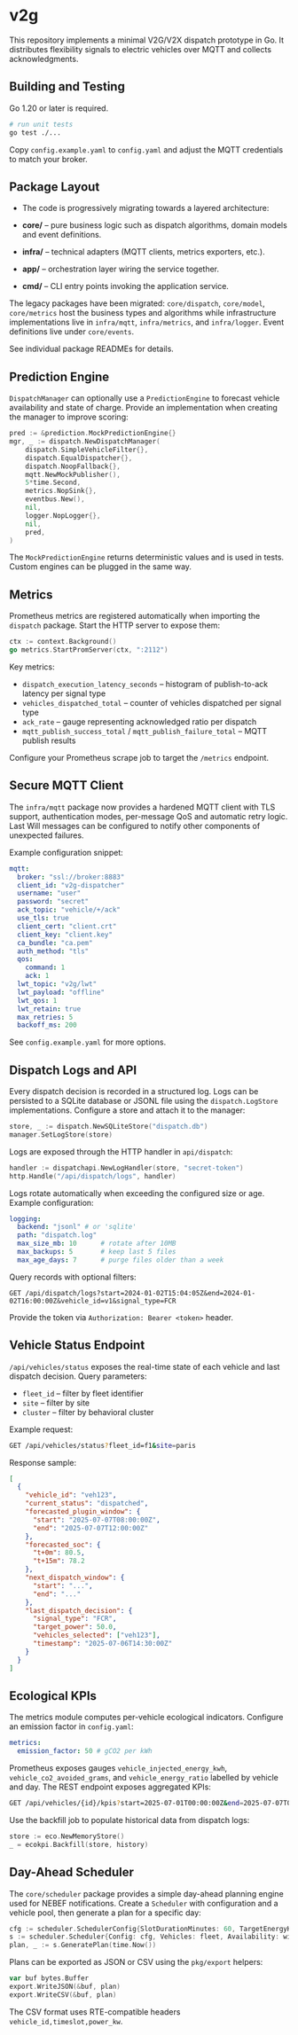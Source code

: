 # v2g

This repository implements a minimal V2G/V2X dispatch prototype in Go. It
distributes flexibility signals to electric vehicles over MQTT and collects
acknowledgments.

## Building and Testing

Go 1.20 or later is required.

```bash
# run unit tests
go test ./...
```

Copy `config.example.yaml` to `config.yaml` and adjust the MQTT credentials to
match your broker.

## Package Layout

- The code is progressively migrating towards a layered architecture:

- **core/** – pure business logic such as dispatch algorithms, domain models
  and event definitions.
- **infra/** – technical adapters (MQTT clients, metrics exporters, etc.).
- **app/** – orchestration layer wiring the service together.
- **cmd/** – CLI entry points invoking the application service.

The legacy packages have been migrated:
`core/dispatch`, `core/model`, `core/metrics` host the business
types and algorithms while infrastructure implementations live in
`infra/mqtt`, `infra/metrics`, and `infra/logger`.
Event definitions live under `core/events`.

See individual package READMEs for details.

## Prediction Engine

`DispatchManager` can optionally use a `PredictionEngine` to forecast vehicle availability and state of charge. Provide an implementation when creating the manager to improve scoring:

```go
pred := &prediction.MockPredictionEngine{}
mgr, _ := dispatch.NewDispatchManager(
    dispatch.SimpleVehicleFilter{},
    dispatch.EqualDispatcher{},
    dispatch.NoopFallback{},
    mqtt.NewMockPublisher(),
    5*time.Second,
    metrics.NopSink{},
    eventbus.New(),
    nil,
    logger.NopLogger{},
    nil,
    pred,
)
```

The `MockPredictionEngine` returns deterministic values and is used in tests. Custom engines can be plugged in the same way.

## Metrics

Prometheus metrics are registered automatically when importing the `dispatch` package. Start the HTTP server to expose them:

```go
ctx := context.Background()
go metrics.StartPromServer(ctx, ":2112")
```

Key metrics:
- `dispatch_execution_latency_seconds` – histogram of publish-to-ack latency per signal type
- `vehicles_dispatched_total` – counter of vehicles dispatched per signal type
- `ack_rate` – gauge representing acknowledged ratio per dispatch
- `mqtt_publish_success_total` / `mqtt_publish_failure_total` – MQTT publish results

Configure your Prometheus scrape job to target the `/metrics` endpoint.

## Secure MQTT Client

The `infra/mqtt` package now provides a hardened MQTT client with TLS support,
authentication modes, per-message QoS and automatic retry logic. Last Will
messages can be configured to notify other components of unexpected failures.

Example configuration snippet:

```yaml
mqtt:
  broker: "ssl://broker:8883"
  client_id: "v2g-dispatcher"
  username: "user"
  password: "secret"
  ack_topic: "vehicle/+/ack"
  use_tls: true
  client_cert: "client.crt"
  client_key: "client.key"
  ca_bundle: "ca.pem"
  auth_method: "tls"
  qos:
    command: 1
    ack: 1
  lwt_topic: "v2g/lwt"
  lwt_payload: "offline"
  lwt_qos: 1
  lwt_retain: true
  max_retries: 5
  backoff_ms: 200
```

See `config.example.yaml` for more options.

## Dispatch Logs and API

Every dispatch decision is recorded in a structured log. Logs can be persisted to a SQLite database or JSONL file using the `dispatch.LogStore` implementations. Configure a store and attach it to the manager:

```go
store, _ := dispatch.NewSQLiteStore("dispatch.db")
manager.SetLogStore(store)
```

Logs are exposed through the HTTP handler in `api/dispatch`:

```go
handler := dispatchapi.NewLogHandler(store, "secret-token")
http.Handle("/api/dispatch/logs", handler)
```

Logs rotate automatically when exceeding the configured size or age. Example
configuration:

```yaml
logging:
  backend: "jsonl" # or 'sqlite'
  path: "dispatch.log"
  max_size_mb: 10      # rotate after 10MB
  max_backups: 5       # keep last 5 files
  max_age_days: 7      # purge files older than a week
```

Query records with optional filters:

```
GET /api/dispatch/logs?start=2024-01-02T15:04:05Z&end=2024-01-02T16:00:00Z&vehicle_id=v1&signal_type=FCR
```

Provide the token via `Authorization: Bearer <token>` header.

## Vehicle Status Endpoint

`/api/vehicles/status` exposes the real-time state of each vehicle and last dispatch decision.
Query parameters:

- `fleet_id` – filter by fleet identifier
- `site` – filter by site
- `cluster` – filter by behavioral cluster

Example request:

```bash
GET /api/vehicles/status?fleet_id=f1&site=paris
```

Response sample:

```json
[
  {
    "vehicle_id": "veh123",
    "current_status": "dispatched",
    "forecasted_plugin_window": {
      "start": "2025-07-07T08:00:00Z",
      "end": "2025-07-07T12:00:00Z"
    },
    "forecasted_soc": {
      "t+0m": 80.5,
      "t+15m": 78.2
    },
    "next_dispatch_window": {
      "start": "...",
      "end": "..."
    },
    "last_dispatch_decision": {
      "signal_type": "FCR",
      "target_power": 50.0,
      "vehicles_selected": ["veh123"],
      "timestamp": "2025-07-06T14:30:00Z"
    }
  }
]
```

## Ecological KPIs

The metrics module computes per-vehicle ecological indicators. Configure an emission factor in `config.yaml`:

```yaml
metrics:
  emission_factor: 50 # gCO2 per kWh
```

Prometheus exposes gauges `vehicle_injected_energy_kwh`, `vehicle_co2_avoided_grams`, and `vehicle_energy_ratio` labelled by vehicle and day. The REST endpoint exposes aggregated KPIs:

```bash
GET /api/vehicles/{id}/kpis?start=2025-07-01T00:00:00Z&end=2025-07-07T00:00:00Z
```

Use the backfill job to populate historical data from dispatch logs:

```go
store := eco.NewMemoryStore()
_ = ecokpi.Backfill(store, history)
```


## Day-Ahead Scheduler

The `core/scheduler` package provides a simple day-ahead planning engine used for
NEBEF notifications. Create a `Scheduler` with configuration and a vehicle pool,
then generate a plan for a specific day:

```go
cfg := scheduler.SchedulerConfig{SlotDurationMinutes: 60, TargetEnergyKWh: 24}
s := scheduler.Scheduler{Config: cfg, Vehicles: fleet, Availability: windows}
plan, _ := s.GeneratePlan(time.Now())
```

Plans can be exported as JSON or CSV using the `pkg/export` helpers:

```go
var buf bytes.Buffer
export.WriteJSON(&buf, plan)
export.WriteCSV(&buf, plan)
```

The CSV format uses RTE-compatible headers `vehicle_id,timeslot,power_kw`.
